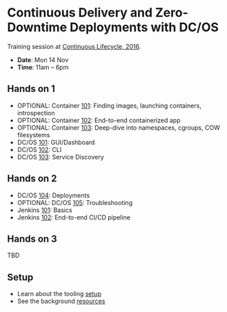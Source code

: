 # Continuous Delivery and Zero-Downtime Deployments with DC/OS

Training session at [Continuous Lifecycle, 2016](http://www.continuouslifecycle.de/veranstaltung-5461-continuous-delivery-%26-zero-downtime-deployments-von-containern-mit-dc-os.html?id=5461).

- **Date**: Mon 14 Nov
- **Time**: 11am – 6pm

## Hands on 1

- OPTIONAL: Container [101](container-101.md): Finding images, launching containers, introspection
- OPTIONAL: Container [102](container-102.md): End-to-end containerized app
- OPTIONAL: Container [103](container-103.md): Deep-dive into namespaces, cgroups, COW filesystems
- DC/OS [101](dcos-101.md): GUI/Dashboard
- DC/OS [102](dcos-102.md): CLI
- DC/OS [103](dcos-103.md): Service Discovery

## Hands on 2

- DC/OS [104](dcos-104.md): Deployments
- OPTIONAL: DC/OS [105](dcos-105.md): Troubleshooting
- Jenkins [101](jenkins-101.md): Basics
- Jenkins [102](jenkins-102.md): End-to-end CI/CD pipeline

## Hands on 3

TBD

## Setup

- Learn about the tooling [setup](setup.md)
- See the background [resources](resources.md)